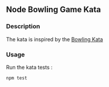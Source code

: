 ## Node Bowling Game Kata

### Description

The kata is inspired by the [Bowling Kata](https://codingdojo.org/kata/Bowling/)

### Usage

Run the kata tests :

```shell
npm test
```
